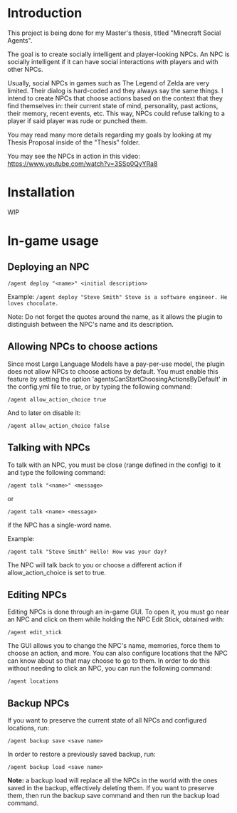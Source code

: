 # Introduction

This project is being done for my Master's thesis, titled "Minecraft Social Agents".

The goal is to create socially intelligent and player-looking NPCs. An NPC is socially intelligent if it can have social interactions with players and with other NPCs.

Usually, social NPCs in games such as The Legend of Zelda are very limited. Their dialog is hard-coded and they always say the same things. I intend to create NPCs that choose actions based on the context that they find themselves in: their current state of mind, personality, past actions, their memory, recent events, etc. This way, NPCs could refuse talking to a player if said player was rude or punched them.
 
You may read many more details regarding my goals by looking at my Thesis Proposal inside of the "Thesis" folder.

You may see the NPCs in action in this video: https://www.youtube.com/watch?v=3SSp0QyYRa8

# Installation
WIP

# In-game usage
## Deploying an NPC

```/agent deploy "<name>" <initial description>```

Example:
```/agent deploy "Steve Smith" Steve is a software engineer. He loves chocolate.```

Note: Do not forget the quotes around the name, as it allows the plugin to distinguish between the NPC's name and its description.

## Allowing NPCs to choose actions
Since most Large Language Models have a pay-per-use model, the plugin does not allow NPCs to choose actions by default. You must enable this feature by setting the option 'agentsCanStartChoosingActionsByDefault' in the config.yml file to true, or by typing the following command:

```/agent allow_action_choice true```

And to later on disable it:

```/agent allow_action_choice false```

## Talking with NPCs
To talk with an NPC, you must be close (range defined in the config) to it and type the following command:

```/agent talk "<name>" <message>```

or 

```/agent talk <name> <message>```

if the NPC has a single-word name.

Example:

```/agent talk "Steve Smith" Hello! How was your day?```

The NPC will talk back to you or choose a different action if allow_action_choice is set to true.

## Editing NPCs

Editing NPCs is done through an in-game GUI. To open it, you must go near an NPC and click on them while holding the NPC Edit Stick, obtained with:

```/agent edit_stick```

The GUI allows you to change the NPC's name, memories, force them to choose an action, and more. You can also configure locations that the NPC can know about so that may choose to go to them. In order to do this without needing to click an NPC, you can run the following command:

```/agent locations```

## Backup NPCs
If you want to preserve the current state of all NPCs and configured locations, run:

```/agent backup save <save name>```

In order to restore a previously saved backup, run:

```/agent backup load <save name>```

**Note:** a backup load will replace all the NPCs in the world with the ones saved in the backup, effectively deleting them. If you want to preserve them, then run the backup save command and then run the backup load command.
